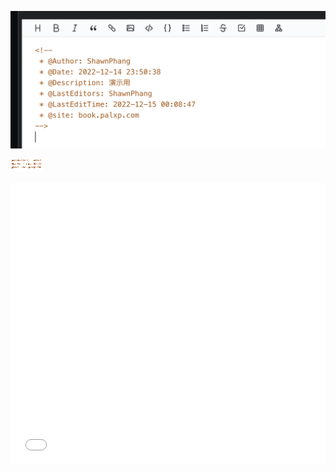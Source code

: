 <!--
 * @Author: ShawnPhang
 * @Date: 2022-12-14 23:50:38
 * @Description: 演示用
 * @LastEditors: ShawnPhang
 * @LastEditTime: 2022-12-15 00:08:47
 * @site: book.palxp.com
-->

![](../images/2023-5-31-1685523266202.png)

![](../images/2023-5-31-1685523043598.png)

<iframe  height=450  width=100% src="/www/lqb.html" frameborder=0 allowfullscreen />
